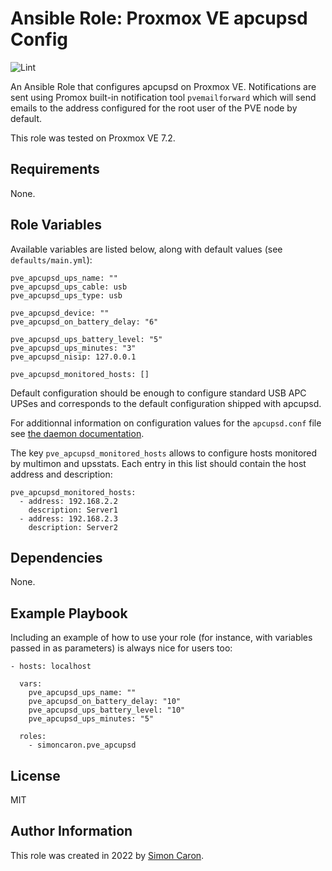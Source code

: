 Ansible Role: Proxmox VE apcupsd Config
=========

![Lint](https://github.com/simoncaron/ansible-role-pve_apcupsd/actions/workflows/lint.yml/badge.svg)

An Ansible Role that configures apcupsd on Proxmox VE. Notifications are sent using Promox built-in notification tool `pvemailforward` which will send emails to the address configured for the root user of the PVE node by default.

This role was tested on Proxmox VE 7.2.

Requirements
------------

None.

Role Variables
--------------

Available variables are listed below, along with default values (see `defaults/main.yml`):

    pve_apcupsd_ups_name: ""
    pve_apcupsd_ups_cable: usb
    pve_apcupsd_ups_type: usb
    
    pve_apcupsd_device: ""
    pve_apcupsd_on_battery_delay: "6"
    
    pve_apcupsd_ups_battery_level: "5"
    pve_apcupsd_ups_minutes: "3"
    pve_apcupsd_nisip: 127.0.0.1

    pve_apcupsd_monitored_hosts: []

Default configuration should be enough to configure standard USB APC UPSes and corresponds to the default configuration shipped with apcupsd.

For additionnal information on configuration values for the `apcupsd.conf` file see [the daemon documentation]().

The key `pve_apcupsd_monitored_hosts` allows to configure hosts monitored by multimon and upsstats. Each entry in this list should contain the host address and description:

    pve_apcupsd_monitored_hosts:
      - address: 192.168.2.2
        description: Server1
      - address: 192.168.2.3
        description: Server2

Dependencies
------------

None.

Example Playbook
----------------

Including an example of how to use your role (for instance, with variables passed in as parameters) is always nice for users too:

    - hosts: localhost

      vars:
        pve_apcupsd_ups_name: ""
        pve_apcupsd_on_battery_delay: "10"
        pve_apcupsd_ups_battery_level: "10"
        pve_apcupsd_ups_minutes: "5"

      roles:
        - simoncaron.pve_apcupsd

License
-------

MIT

Author Information
------------------

This role was created in 2022 by [Simon Caron](https://simoncaron.com/).
